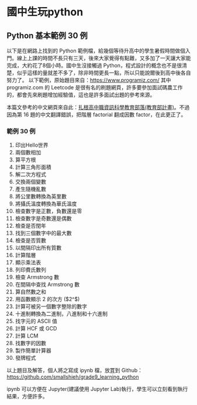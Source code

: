 # 國中生玩python
## Python 基本範例 30 例
以下是在網路上找到的 Python 範例檔，給幾個等待升高中的學生暑假時間做個入門。線上上課的時間不長只有三天，後來大家覺得有點難，又多加了一天讓大家能完成，大約花了8個小時。國中生沒接觸過 Python，程式設計的概念也不是很清楚，似乎這樣的量就差不多了，除非時間更長一點，所以只能說爾後到高中後各自努力了。
以下範例，原始題目來自：https://www.programiz.com/
其中 programiz.com 的 Leetcode 是很有名的刷題網頁，許多要參加面試碼農工作的，都會先來刷題增加經驗值，這也是許多面試出題的參考來源。

本篇文參考的中文網頁來自此：[扎根高中職資訊科學教育部落(教育部計畫)](http://kh-coding.blogspot.com/p/python-46.html)。不過因為第 16 題的中文翻譯錯誤，把階層 factorial 翻成因數 factor，在此更正了。

### 範例 30 例
1. 印出Hello世界
1. 兩個數相加
1. 算平方根
1. 計算三角形面積
1. 解二次方程式
1. 交換兩個變數
1. 產生隨機亂數
1. 將公里數轉換為英里數
1. 將攝氏溫度轉換為華氏溫度
1. 檢查數字是正數，負數還是零
1. 檢查數字是奇數還是偶數
1. 檢查是否閏年
1. 找到三個數字中的最大數
1. 檢查是否質數
1. 以間隔印出所有質數
1. 計算階層
1. 顯示乘法表
1. 列印費氏數列
1. 檢查   Armstrong 數
1. 在間隔中查找   Armstrong 數
1. 算自然數之和
1. 用函數顯示 2 的次方 ($2^$)
1. 計算可被另一個數字整除的數字
1. 十進制轉換為二進制，八進制和十六進制
1. 找字元的   ASCII 值
1. 計算   HCF 或   GCD
1. 計算   LCM
1. 找數字的因數
1. 製作簡單計算器
1. 發牌程式

以上題目及解答，個人將之寫成 ipynb 檔，放罝到 Github：https://github.com/smallshieh/grade9_learning_python

ipynb 可以方便在 Jupyter(建議使用 Jupyter Lab)執行，學生可以立刻看到執行結果，方便許多。
